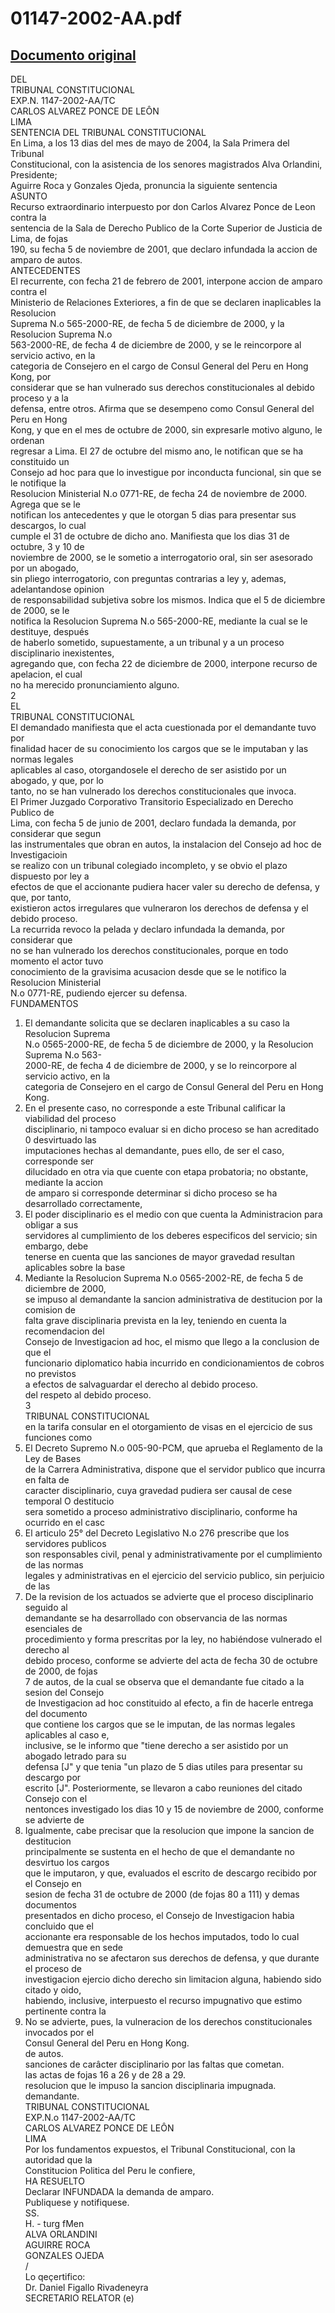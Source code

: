 
01147-2002-AA.pdf
=================
  
[Documento original](https://tc.gob.pe/jurisprudencia/2004/01147-2002-AA.pdf)  
---  
DEL  
TRIBUNAL CONSTITUCIONAL  
EXP.N. 1147-2002-AA/TC  
CARLOS ALVAREZ PONCE DE LEÔN  
LIMA  
SENTENCIA DEL TRIBUNAL CONSTITUCIONAL  
En Lima, a los 13 dias del mes de mayo de 2004, la Sala Primera del Tribunal  
Constitucional, con la asistencia de los senores magistrados Alva Orlandini, Presidente;  
Aguirre Roca y Gonzales Ojeda, pronuncia la siguiente sentencia  
ASUNTO  
Recurso extraordinario interpuesto por don Carlos Alvarez Ponce de Leon contra la  
sentencia de la Sala de Derecho Publico de la Corte Superior de Justicia de Lima, de fojas  
190, su fecha 5 de noviembre de 2001, que declaro infundada la accion de amparo de autos.  
ANTECEDENTES  
El recurrente, con fecha 21 de febrero de 2001, interpone accion de amparo contra el  
Ministerio de Relaciones Exteriores, a fin de que se declaren inaplicables la Resolucion  
Suprema N.o 565-2000-RE, de fecha 5 de diciembre de 2000, y la Resolucion Suprema N.o  
563-2000-RE, de fecha 4 de diciembre de 2000, y se le reincorpore al servicio activo, en la  
categoria de Consejero en el cargo de Consul General del Peru en Hong Kong, por  
considerar que se han vulnerado sus derechos constitucionales al debido proceso y a la  
defensa, entre otros. Afirma que se desempeno como Consul General del Peru en Hong  
Kong, y que en el mes de octubre de 2000, sin expresarle motivo alguno, le ordenan  
regresar a Lima. El 27 de octubre del mismo ano, le notifican que se ha constituido un  
Consejo ad hoc para que lo investigue por inconducta funcional, sin que se le notifique la  
Resolucion Ministerial N.o 0771-RE, de fecha 24 de noviembre de 2000. Agrega que se le  
notifican los antecedentes y que le otorgan 5 dias para presentar sus descargos, lo cual  
cumple el 31 de octubre de dicho ano. Manifiesta que los dias 31 de octubre, 3 y 10 de  
noviembre de 2000, se le sometio a interrogatorio oral, sin ser asesorado por un abogado,  
sin pliego interrogatorio, con preguntas contrarias a ley y, ademas, adelantandose opinion  
de responsabilidad subjetiva sobre los mismos. Indica que el 5 de diciembre de 2000, se le  
notifica la Resolucion Suprema N.o 565-2000-RE, mediante la cual se le destituye, después  
de haberlo sometido, supuestamente, a un tribunal y a un proceso disciplinario inexistentes,  
agregando que, con fecha 22 de diciembre de 2000, interpone recurso de apelacion, el cual  
no ha merecido pronunciamiento alguno.  
2  
EL  
TRIBUNAL CONSTITUCIONAL  
El demandado manifiesta que el acta cuestionada por el demandante tuvo por  
finalidad hacer de su conocimiento los cargos que se le imputaban y las normas legales  
aplicables al caso, otorgandosele el derecho de ser asistido por un abogado, y que, por lo  
tanto, no se han vulnerado los derechos constitucionales que invoca.  
El Primer Juzgado Corporativo Transitorio Especializado en Derecho Publico de  
Lima, con fecha 5 de junio de 2001, declaro fundada la demanda, por considerar que segun  
las instrumentales que obran en autos, la instalacion del Consejo ad hoc de Investigacioin  
se realizo con un tribunal colegiado incompleto, y se obvio el plazo dispuesto por ley a  
efectos de que el accionante pudiera hacer valer su derecho de defensa, y que, por tanto,  
existieron actos irregulares que vulneraron los derechos de defensa y el debido proceso.  
La recurrida revoco la pelada y declaro infundada la demanda, por considerar que  
no se han vulnerado los derechos constitucionales, porque en todo momento el actor tuvo  
conocimiento de la gravisima acusacion desde que se le notifico la Resolucion Ministerial  
N.o 0771-RE, pudiendo ejercer su defensa.  
FUNDAMENTOS  
1. El demandante solicita que se declaren inaplicables a su caso la Resolucion Suprema  
N.o 0565-2000-RE, de fecha 5 de diciembre de 2000, y la Resolucion Suprema N.o 563-  
2000-RE, de fecha 4 de diciembre de 2000, y se lo reincorpore al servicio activo, en la  
categoria de Consejero en el cargo de Consul General del Peru en Hong Kong.  
2. En el presente caso, no corresponde a este Tribunal calificar la viabilidad del proceso  
disciplinario, ni tampoco evaluar si en dicho proceso se han acreditado 0 desvirtuado las  
imputaciones hechas al demandante, pues ello, de ser el caso, corresponde ser  
dilucidado en otra via que cuente con etapa probatoria; no obstante, mediante la accion  
de amparo si corresponde determinar si dicho proceso se ha desarrollado correctamente,  
3. El poder disciplinario es el medio con que cuenta la Administracion para obligar a sus  
servidores al cumplimiento de los deberes especificos del servicio; sin embargo, debe  
tenerse en cuenta que las sanciones de mayor gravedad resultan aplicables sobre la base  
4. Mediante la Resolucion Suprema N.o 0565-2002-RE, de fecha 5 de diciembre de 2000,  
se impuso al demandante la sancion administrativa de destitucion por la comision de  
falta grave disciplinaria prevista en la ley, teniendo en cuenta la recomendacion del  
Consejo de Investigacion ad hoc, el mismo que llego a la conclusion de que el  
funcionario diplomatico habia incurrido en condicionamientos de cobros no previstos  
a efectos de salvaguardar el derecho al debido proceso.  
del respeto al debido proceso.  
3  
TRIBUNAL CONSTITUCIONAL  
en la tarifa consular en el otorgamiento de visas en el ejercicio de sus funciones como  
5. El Decreto Supremo N.o 005-90-PCM, que aprueba el Reglamento de la Ley de Bases  
de la Carrera Administrativa, dispone que el servidor publico que incurra en falta de  
caracter disciplinario, cuya gravedad pudiera ser causal de cese temporal O destitucio  
sera sometido a proceso administrativo disciplinario, conforme ha ocurrido en el casc  
6. El articulo 25° del Decreto Legislativo N.o 276 prescribe que los servidores publicos  
son responsables civil, penal y administrativamente por el cumplimiento de las normas  
legales y administrativas en el ejercicio del servicio publico, sin perjuicio de las  
7. De la revision de los actuados se advierte que el proceso disciplinario seguido al  
demandante se ha desarrollado con observancia de las normas esenciales de  
procedimiento y forma prescritas por la ley, no habiéndose vulnerado el derecho al  
debido proceso, conforme se advierte del acta de fecha 30 de octubre de 2000, de fojas  
7 de autos, de la cual se observa que el demandante fue citado a la sesion del Consejo  
de Investigacion ad hoc constituido al efecto, a fin de hacerle entrega del documento  
que contiene los cargos que se le imputan, de las normas legales aplicables al caso e,  
inclusive, se le informo que "tiene derecho a ser asistido por un abogado letrado para su  
defensa [J" y que tenia "un plazo de 5 dias utiles para presentar su descargo por  
escrito [J". Posteriormente, se llevaron a cabo reuniones del citado Consejo con el  
nentonces investigado los dias 10 y 15 de noviembre de 2000, conforme se advierte de  
8. Igualmente, cabe precisar que la resolucion que impone la sancion de destitucion  
principalmente se sustenta en el hecho de que el demandante no desvirtuo los cargos  
que le imputaron, y que, evaluados el escrito de descargo recibido por el Consejo en  
sesion de fecha 31 de octubre de 2000 (de fojas 80 a 111) y demas documentos  
presentados en dicho proceso, el Consejo de Investigacion habia concluido que el  
accionante era responsable de los hechos imputados, todo lo cual demuestra que en sede  
administrativa no se afectaron sus derechos de defensa, y que durante el proceso de  
investigacion ejercio dicho derecho sin limitacion alguna, habiendo sido citado y oido,  
habiendo, inclusive, interpuesto el recurso impugnativo que estimo pertinente contra la  
9. No se advierte, pues, la vulneracion de los derechos constitucionales invocados por el  
Consul General del Peru en Hong Kong.  
de autos.  
sanciones de carâcter disciplinario por las faltas que cometan.  
las actas de fojas 16 a 26 y de 28 a 29.  
resolucion que le impuso la sancion disciplinaria impugnada.  
demandante.  
TRIBUNAL CONSTITUCIONAL  
EXP.N.o 1147-2002-AA/TC  
CARLOS ALVAREZ PONCE DE LEÔN  
LIMA  
Por los fundamentos expuestos, el Tribunal Constitucional, con la autoridad que la  
Constitucion Politica del Peru le confiere,  
HA RESUELTO  
Declarar INFUNDADA la demanda de amparo.  
Publiquese y notifiquese.  
SS.  
H. - turg fMen  
ALVA ORLANDINI  
AGUIRRE ROCA  
GONZALES OJEDA  
/  
Lo qeçertifico:  
Dr. Daniel Figallo Rivadeneyra  
SECRETARIO RELATOR (e)